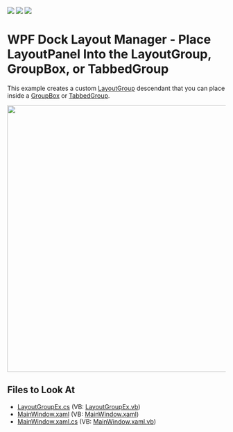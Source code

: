 <!-- default badges list -->
![](https://img.shields.io/endpoint?url=https://codecentral.devexpress.com/api/v1/VersionRange/128643755/21.1.5%2B)
[![](https://img.shields.io/badge/Open_in_DevExpress_Support_Center-FF7200?style=flat-square&logo=DevExpress&logoColor=white)](https://supportcenter.devexpress.com/ticket/details/E4064)
[![](https://img.shields.io/badge/📖_How_to_use_DevExpress_Examples-e9f6fc?style=flat-square)](https://docs.devexpress.com/GeneralInformation/403183)
<!-- default badges end -->
# WPF Dock Layout Manager - Place LayoutPanel Into the LayoutGroup, GroupBox, or TabbedGroup

This example creates a custom [LayoutGroup](https://docs.devexpress.com/WPF/DevExpress.Xpf.Docking.LayoutGroup) descendant that you can place inside a [GroupBox](https://docs.devexpress.com/WPF/DevExpress.Xpf.LayoutControl.GroupBox) or [TabbedGroup](https://docs.devexpress.com/WPF/DevExpress.Xpf.Docking.TabbedGroup).

<img src="https://user-images.githubusercontent.com/12169834/175363989-501d9c71-279c-4f7d-919a-64b8bb520235.png" width=615px />

<!-- default file list -->
## Files to Look At

* [LayoutGroupEx.cs](./CS/LayoutGroupEx.cs) (VB: [LayoutGroupEx.vb](./VB/LayoutGroupEx.vb))
* [MainWindow.xaml](./CS/MainWindow.xaml) (VB: [MainWindow.xaml](./VB/MainWindow.xaml))
* [MainWindow.xaml.cs](./CS/MainWindow.xaml.cs) (VB: [MainWindow.xaml.vb](./VB/MainWindow.xaml.vb))
<!-- default file list end -->
